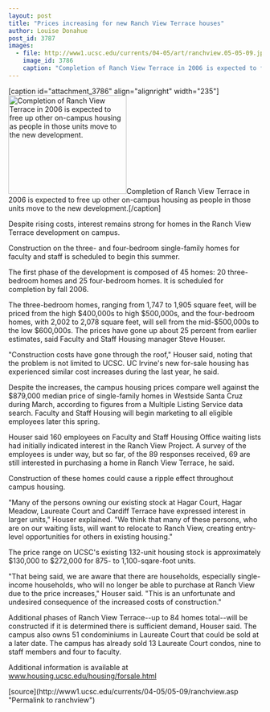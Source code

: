 ```yaml
---
layout: post
title: "Prices increasing for new Ranch View Terrace houses"
author: Louise Donahue
post_id: 3787
images:
  - file: http://www1.ucsc.edu/currents/04-05/art/ranchview.05-05-09.jpg
    image_id: 3786
    caption: "Completion of Ranch View Terrace in 2006 is expected to free up other on-campus housing as people in those units move to the new development."
---
```


[caption id="attachment_3786" align="alignright" width="235"]<a href="http://localhost/mysite/wp-content/uploads/2005/05/ranchview.05-05-09.jpg"><img class="size-full wp-image-3786" src="http://localhost/mysite/wp-content/uploads/2005/05/ranchview.05-05-09.jpg" alt="Completion of Ranch View Terrace in 2006 is expected to free up other on-campus housing as people in those units move to the new development." width="235" height="196" /></a>Completion of Ranch View Terrace in 2006 is expected to free up other on-campus housing as people in those units move to the new development.[/caption]
<a name="content" id="content"></a>
<p>
  Despite rising costs, interest remains strong for homes in the Ranch View Terrace development on campus.
</p>
<p>
  Construction on the three- and four-bedroom single-family homes for faculty and staff is scheduled to begin this summer.
</p>
<p>
  The first phase of the development is composed of 45 homes: 20 three-bedroom homes and 25 four-bedroom homes. It is scheduled for completion by fall 2006.<br>
</p>
<p>
  The three-bedroom homes, ranging from 1,747 to 1,905 square feet, will be priced from the high $400,000s to high $500,000s, and the four-bedroom homes, with 2,002 to 2,078 square feet, will sell from the mid-$500,000s to the low $600,000s. The prices have gone up about 25 percent from earlier estimates, said Faculty and Staff Housing manager Steve Houser.<br>
</p>
<p>
  "Construction costs have gone through the roof," Houser said, noting that the problem is not limited to UCSC. UC Irvine's new for-sale housing has experienced similar cost increases during the last year, he said.<br>
</p>
<p>
  Despite the increases, the campus housing prices compare well against the $879,000 median price of single-family homes in Westside Santa Cruz during March, according to figures from a Multiple Listing Service data search. Faculty and Staff Housing will begin marketing to all eligible employees later this spring.<br>
</p>
<p>
  Houser said 160 employees on Faculty and Staff Housing Office waiting lists had initially indicated interest in the Ranch View Project. A survey of the employees is under way, but so far, of the 89 responses received, 69 are still interested in purchasing a home in Ranch View Terrace, he said.<br>
</p>
<p>
  Construction of these homes could cause a ripple effect throughout campus housing.<br>
</p>
<p>
  "Many of the persons owning our existing stock at Hagar Court, Hagar Meadow, Laureate Court and Cardiff Terrace have expressed interest in larger units," Houser explained. "We think that many of these persons, who are on our waiting lists, will want to relocate to Ranch View, creating entry-level opportunities for others in existing housing."<br>
</p>
<p>
  The price range on UCSC's existing 132-unit housing stock is approximately $130,000 to $272,000 for 875- to 1,100-sqare-foot units.<br>
</p>
<p>
  "That being said, we are aware that there are households, especially single-income households, who will no longer be able to purchase at Ranch View due to the price increases," Houser said. "This is an unfortunate and undesired consequence of the increased costs of construction."<br>
</p>
<p>
  Additional phases of Ranch View Terrace--up to 84 homes total--will be constructed if it is determined there is sufficient demand, Houser said. The campus also owns 51 condominiums in Laureate Court that could be sold at a later date. The campus has already sold 13 Laureate Court condos, nine to staff members and four to faculty.<br>
</p>
<p>
  Additional information is available at <a href="http://www.housing.ucsc.edu/housing/forsale.html">www.housing.ucsc.edu/housing/forsale.html</a><br>
</p>
[source](http://www1.ucsc.edu/currents/04-05/05-09/ranchview.asp "Permalink to ranchview")
